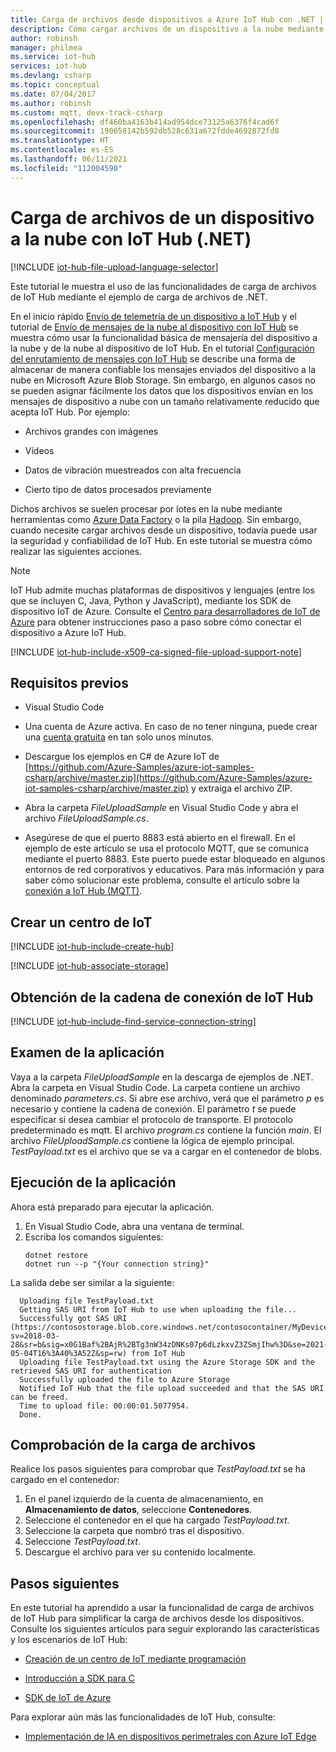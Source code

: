 ```yaml
---
title: Carga de archivos desde dispositivos a Azure IoT Hub con .NET | Microsoft Docs
description: Cómo cargar archivos de un dispositivo a la nube mediante el SDK de dispositivo IoT de Azure para. NET. Los archivos cargados se almacenan en un contenedor de blobs de Azure Storage.
author: robinsh
manager: philmea
ms.service: iot-hub
services: iot-hub
ms.devlang: csharp
ms.topic: conceptual
ms.date: 07/04/2017
ms.author: robinsh
ms.custom: mqtt, devx-track-csharp
ms.openlocfilehash: df460ba4163b414ad954dce73125a6376f4cad6f
ms.sourcegitcommit: 190658142b592db528c631a672fdde4692872fd8
ms.translationtype: HT
ms.contentlocale: es-ES
ms.lasthandoff: 06/11/2021
ms.locfileid: "112004590"
---
```

# <a name="upload-files-from-your-device-to-the-cloud-with-iot-hub-net"></a>Carga de archivos de un dispositivo a la nube con IoT Hub (.NET)

[!INCLUDE [iot-hub-file-upload-language-selector](../../includes/iot-hub-file-upload-language-selector.md)]

Este tutorial le muestra el uso de las funcionalidades de carga de archivos de IoT Hub mediante el ejemplo de carga de archivos de .NET. 

En el inicio rápido [Envío de telemetría de un dispositivo a IoT Hub](quickstart-send-telemetry-dotnet.md) y el tutorial de [Envío de mensajes de la nube al dispositivo con IoT Hub](iot-hub-csharp-csharp-c2d.md) se muestra cómo usar la funcionalidad básica de mensajería del dispositivo a la nube y de la nube al dispositivo de IoT Hub. En el tutorial [Configuración del enrutamiento de mensajes con IoT Hub](tutorial-routing.md) se describe una forma de almacenar de manera confiable los mensajes enviados del dispositivo a la nube en Microsoft Azure Blob Storage. Sin embargo, en algunos casos no se pueden asignar fácilmente los datos que los dispositivos envían en los mensajes de dispositivo a nube con un tamaño relativamente reducido que acepta IoT Hub. Por ejemplo:

* Archivos grandes con imágenes

* Vídeos

* Datos de vibración muestreados con alta frecuencia

* Cierto tipo de datos procesados previamente

Dichos archivos se suelen procesar por lotes en la nube mediante herramientas como [Azure Data Factory](../data-factory/introduction.md) o la pila [Hadoop](../hdinsight/index.yml). Sin embargo, cuando necesite cargar archivos desde un dispositivo, todavía puede usar la seguridad y confiabilidad de IoT Hub. En este tutorial se muestra cómo realizar las siguientes acciones.

> [!NOTE]
> IoT Hub admite muchas plataformas de dispositivos y lenguajes (entre los que se incluyen C, Java, Python y JavaScript), mediante los SDK de dispositivo IoT de Azure. Consulte el [Centro para desarrolladores de IoT de Azure](https://azure.microsoft.com/develop/iot) para obtener instrucciones paso a paso sobre cómo conectar el dispositivo a Azure IoT Hub.

[!INCLUDE [iot-hub-include-x509-ca-signed-file-upload-support-note](../../includes/iot-hub-include-x509-ca-signed-file-upload-support-note.md)]

## <a name="prerequisites"></a>Requisitos previos

* Visual Studio Code

* Una cuenta de Azure activa. En caso de no tener ninguna, puede crear una [cuenta gratuita](https://azure.microsoft.com/pricing/free-trial/) en tan solo unos minutos.

* Descargue los ejemplos en C# de Azure IoT de [https://github.com/Azure-Samples/azure-iot-samples-csharp/archive/master.zip](https://github.com/Azure-Samples/azure-iot-samples-csharp/archive/master.zip) y extraiga el archivo ZIP.

* Abra la carpeta *FileUploadSample* en Visual Studio Code y abra el archivo *FileUploadSample.cs*.

* Asegúrese de que el puerto 8883 está abierto en el firewall. En el ejemplo de este artículo se usa el protocolo MQTT, que se comunica mediante el puerto 8883. Este puerto puede estar bloqueado en algunos entornos de red corporativos y educativos. Para más información y para saber cómo solucionar este problema, consulte el artículo sobre la [conexión a IoT Hub (MQTT)](iot-hub-mqtt-support.md#connecting-to-iot-hub).

## <a name="create-an-iot-hub"></a>Crear un centro de IoT

[!INCLUDE [iot-hub-include-create-hub](../../includes/iot-hub-include-create-hub.md)]

[!INCLUDE [iot-hub-associate-storage](../../includes/iot-hub-associate-storage.md)]

## <a name="get-the-iot-hub-connection-string"></a>Obtención de la cadena de conexión de IoT Hub

[!INCLUDE [iot-hub-include-find-service-connection-string](../../includes/iot-hub-include-find-service-connection-string.md)]

## <a name="examine-the-application"></a>Examen de la aplicación

Vaya a la carpeta *FileUploadSample* en la descarga de ejemplos de .NET. Abra la carpeta en Visual Studio Code. La carpeta contiene un archivo denominado *parameters.cs*. Si abre ese archivo, verá que el parámetro *p* es necesario y contiene la cadena de conexión. El parámetro *t* se puede especificar si desea cambiar el protocolo de transporte. El protocolo predeterminado es mqtt. El archivo *program.cs* contiene la función *main*. El archivo *FileUploadSample.cs* contiene la lógica de ejemplo principal. *TestPayload.txt* es el archivo que se va a cargar en el contenedor de blobs.

## <a name="run-the-application"></a>Ejecución de la aplicación

Ahora está preparado para ejecutar la aplicación.

1. En Visual Studio Code, abra una ventana de terminal.
1. Escriba los comandos siguientes:
    ```cmd/sh
    dotnet restore
    dotnet run --p "{Your connection string}"
    ```

La salida debe ser similar a la siguiente:

```cmd/sh
  Uploading file TestPayload.txt
  Getting SAS URI from IoT Hub to use when uploading the file...
  Successfully got SAS URI (https://contosostorage.blob.core.windows.net/contosocontainer/MyDevice%2FTestPayload.txt?sv=2018-03-28&sr=b&sig=x0G1Baf%2BAjR%2BTg3nW34zDNKs07p6dLzkxvZ3ZSmjIhw%3D&se=2021-05-04T16%3A40%3A52Z&sp=rw) from IoT Hub
  Uploading file TestPayload.txt using the Azure Storage SDK and the retrieved SAS URI for authentication
  Successfully uploaded the file to Azure Storage
  Notified IoT Hub that the file upload succeeded and that the SAS URI can be freed.
  Time to upload file: 00:00:01.5077954.
  Done.
```

## <a name="verify-the-file-upload"></a>Comprobación de la carga de archivos

Realice los pasos siguientes para comprobar que *TestPayload.txt* se ha cargado en el contenedor:

1. En el panel izquierdo de la cuenta de almacenamiento, en **Almacenamiento de datos**, seleccione **Contenedores**.
1. Seleccione el contenedor en el que ha cargado *TestPayload.txt*.
1. Seleccione la carpeta que nombró tras el dispositivo.
1. Seleccione *TestPayload.txt*.
1. Descargue el archivo para ver su contenido localmente.

## <a name="next-steps"></a>Pasos siguientes

En este tutorial ha aprendido a usar la funcionalidad de carga de archivos de IoT Hub para simplificar la carga de archivos desde los dispositivos. Consulte los siguientes artículos para seguir explorando las características y los escenarios de IoT Hub:

* [Creación de un centro de IoT mediante programación](iot-hub-rm-template-powershell.md)

* [Introducción a SDK para C](iot-hub-device-sdk-c-intro.md)

* [SDK de IoT de Azure](iot-hub-devguide-sdks.md)

Para explorar aún más las funcionalidades de IoT Hub, consulte:

* [Implementación de IA en dispositivos perimetrales con Azure IoT Edge](../iot-edge/quickstart-linux.md)